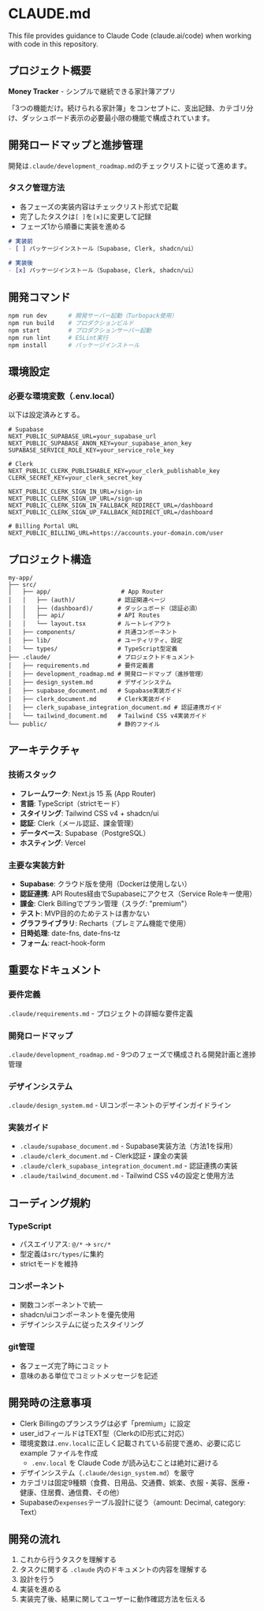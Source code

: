# CLAUDE.md
 
This file provides guidance to Claude Code (claude.ai/code) when working with code in this repository.
 
## プロジェクト概要
 
**Money Tracker** - シンプルで継続できる家計簿アプリ
 
「3つの機能だけ。続けられる家計簿」をコンセプトに、支出記録、カテゴリ分け、ダッシュボード表示の必要最小限の機能で構成されています。
 
## 開発ロードマップと進捗管理
 
開発は`.claude/development_roadmap.md`のチェックリストに従って進めます。
 
### タスク管理方法
- 各フェーズの実装内容はチェックリスト形式で記載
- 完了したタスクは`[ ]`を`[x]`に変更して記録
- フェーズ1から順番に実装を進める
 
```markdown
# 実装前
- [ ] パッケージインストール（Supabase, Clerk, shadcn/ui）
 
# 実装後
- [x] パッケージインストール（Supabase, Clerk, shadcn/ui）
```
 
## 開発コマンド
 
```bash
npm run dev      # 開発サーバー起動（Turbopack使用）
npm run build    # プロダクションビルド
npm start        # プロダクションサーバー起動
npm run lint     # ESLint実行
npm install      # パッケージインストール
```
 
## 環境設定
 
### 必要な環境変数（.env.local）
 
以下は設定済みとする。
 
```env
# Supabase
NEXT_PUBLIC_SUPABASE_URL=your_supabase_url
NEXT_PUBLIC_SUPABASE_ANON_KEY=your_supabase_anon_key
SUPABASE_SERVICE_ROLE_KEY=your_service_role_key
 
# Clerk
NEXT_PUBLIC_CLERK_PUBLISHABLE_KEY=your_clerk_publishable_key
CLERK_SECRET_KEY=your_clerk_secret_key
 
NEXT_PUBLIC_CLERK_SIGN_IN_URL=/sign-in
NEXT_PUBLIC_CLERK_SIGN_UP_URL=/sign-up
NEXT_PUBLIC_CLERK_SIGN_IN_FALLBACK_REDIRECT_URL=/dashboard
NEXT_PUBLIC_CLERK_SIGN_UP_FALLBACK_REDIRECT_URL=/dashboard
 
# Billing Portal URL
NEXT_PUBLIC_BILLING_URL=https://accounts.your-domain.com/user
```
 
## プロジェクト構造
 
```
my-app/
├── src/
│   ├── app/                    # App Router
│   │   ├── (auth)/            # 認証関連ページ
│   │   ├── (dashboard)/       # ダッシュボード（認証必須）
│   │   ├── api/               # API Routes
│   │   └── layout.tsx         # ルートレイアウト
│   ├── components/            # 共通コンポーネント
│   ├── lib/                   # ユーティリティ、設定
│   └── types/                 # TypeScript型定義
├── .claude/                   # プロジェクトドキュメント
│   ├── requirements.md        # 要件定義書
│   ├── development_roadmap.md # 開発ロードマップ（進捗管理）
│   ├── design_system.md       # デザインシステム
│   ├── supabase_document.md   # Supabase実装ガイド
│   ├── clerk_document.md      # Clerk実装ガイド
│   ├── clerk_supabase_integration_document.md # 認証連携ガイド
│   └── tailwind_document.md   # Tailwind CSS v4実装ガイド
└── public/                    # 静的ファイル
```
 
## アーキテクチャ
 
### 技術スタック
- **フレームワーク**: Next.js 15 系 (App Router)
- **言語**: TypeScript（strictモード）
- **スタイリング**: Tailwind CSS v4 + shadcn/ui
- **認証**: Clerk（メール認証、課金管理）
- **データベース**: Supabase（PostgreSQL）
- **ホスティング**: Vercel
 
### 主要な実装方針
- **Supabase**: クラウド版を使用（Dockerは使用しない）
- **認証連携**: API Routes経由でSupabaseにアクセス（Service Roleキー使用）
- **課金**: Clerk Billingでプラン管理（スラグ: "premium"）
- **テスト**: MVP目的のためテストは書かない
- **グラフライブラリ**: Recharts（プレミアム機能で使用）
- **日時処理**: date-fns, date-fns-tz
- **フォーム**: react-hook-form
 
## 重要なドキュメント
 
### 要件定義
`.claude/requirements.md` - プロジェクトの詳細な要件定義
 
### 開発ロードマップ
`.claude/development_roadmap.md` - 9つのフェーズで構成される開発計画と進捗管理
 
### デザインシステム
`.claude/design_system.md` - UIコンポーネントのデザインガイドライン
 
### 実装ガイド
- `.claude/supabase_document.md` - Supabase実装方法（方法1を採用）
- `.claude/clerk_document.md` - Clerk認証・課金の実装
- `.claude/clerk_supabase_integration_document.md` - 認証連携の実装
- `.claude/tailwind_document.md` - Tailwind CSS v4の設定と使用方法
 
## コーディング規約
 
### TypeScript
- パスエイリアス: `@/*` → `src/*`
- 型定義は`src/types/`に集約
- strictモードを維持
 
### コンポーネント
- 関数コンポーネントで統一
- shadcn/uiコンポーネントを優先使用
- デザインシステムに従ったスタイリング
 
### git管理
- 各フェーズ完了時にコミット
- 意味のある単位でコミットメッセージを記述
 
## 開発時の注意事項
 
- Clerk Billingのプランスラグは必ず「premium」に設定
- user_idフィールドはTEXT型（ClerkのID形式に対応）
- 環境変数は`.env.local`に正しく記載されている前提で進め、必要に応じ example ファイルを作成
  - `.env.local` を Claude Code が読み込むことは絶対に避ける
- デザインシステム（`.claude/design_system.md`）を厳守
- カテゴリは固定9種類（食費、日用品、交通費、娯楽、衣服・美容、医療・健康、住居費、通信費、その他）
- Supabaseの`expenses`テーブル設計に従う（amount: Decimal, category: Text）
 
## 開発の流れ
 
1. これから行うタスクを理解する
2. タスクに関する `.claude` 内のドキュメントの内容を理解する
3. 設計を行う
4. 実装を進める
5. 実装完了後、結果に関してユーザーに動作確認方法を伝える
